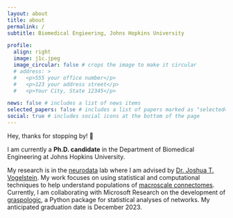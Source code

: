 ```yaml
---
layout: about
title: about
permalink: /
subtitle: Biomedical Engieering, Johns Hopkins University

profile:
  align: right
  image: j1c.jpeg
  image_circular: false # crops the image to make it circular
  # address: >
  #   <p>555 your office number</p>
  #   <p>123 your address street</p>
  #   <p>Your City, State 12345</p>

news: false # includes a list of news items
selected_papers: false # includes a list of papers marked as "selected={true}"
social: true # includes social icons at the bottom of the page
---
```


Hey, thanks for stopping by! 👋

I am currently a **Ph.D. candidate** in the Department of Biomedical Engineering at Johns Hopkins University.

My research is in the [neurodata](https://neurodata.io) lab where I am advised by [Dr. Joshua T. Vogelstein](https://jovo.me). My work focuses on using statistical and computational techniques to help understand populations of [macroscale connectomes](https://doi.org/10.1371/journal.pcbi.0010042).
Currently, I am collaborating with Microsoft Research on the development of [graspologic](https://github.com/microsoft/graspologic), a Python package for statistical analyses of networks. My anticipated graduation date is December 2023.
